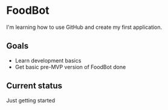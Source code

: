 # FoodBot
I'm learning how to use GitHub and create my first application. 
## Goals
- Learn development basics
- Get basic pre-MVP version of FoodBot done
## Current status
Just getting started 
